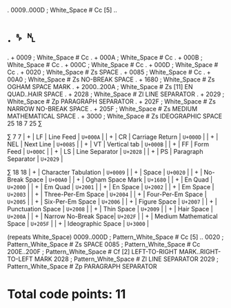 .         0009..000D    ; White_Space # Cc   [5] <control-0009>..<control-000D>
# . ␠  ␤
.   +     0009          ; White_Space # Cc       <control-0009>
.      +  000A          ; White_Space # Cc       <control-001A>
.      +  000B          ; White_Space # Cc       <control-000B>
.      +  000C          ; White_Space # Cc       <control-000C>
.      +  000D          ; White_Space # Cc       <control-000D>
.   +     0020          ; White_Space # Zs       SPACE
.      +  0085          ; White_Space # Cc       <control-0085>
.   +     00A0          ; White_Space # Zs       NO-BREAK SPACE
.   +     1680          ; White_Space # Zs       OGHAM SPACE MARK
.   +     2000..200A    ; White_Space # Zs  [11] EN QUAD..HAIR SPACE
.      +  2028          ; White_Space # Zl       LINE SEPARATOR
.      +  2029          ; White_Space # Zp       PARAGRAPH SEPARATOR
.   +     202F          ; White_Space # Zs       NARROW NO-BREAK SPACE
.   +     205F          ; White_Space # Zs       MEDIUM MATHEMATICAL SPACE
.   +     3000          ; White_Space # Zs       IDEOGRAPHIC SPACE
25 18  7  25 ∑

∑ 7  7
| + | LF      | Line Feed       | `U+000A`  |
| + | CR      | Carriage Return | `U+000D`  |
| + | NEL     | Next Line       | `U+0085`  |
| + | VT      | Vertical tab    | `U+000B`  |
| + | FF      | Form Feed       | `U+000C`  |
| + | LS      | Line Separator  | `U+2028`  |
| + | PS      | Paragraph Separator | `U+2029` |

∑ 18  18
| + | Character Tabulation | `U+0009`  |
| + | Space                | `U+0020`  |
| + | No-Break Space       | `U+00A0`  |
| + | Ogham Space Mark     | `U+1680`  |
| + | En Quad              | `U+2000`  |
| + | Em Quad              | `U+2001`  |
| + | En Space             | `U+2002`  |
| + | Em Space             | `U+2003`  |
| + | Three-Per-Em Space   | `U+2004`  |
| + | Four-Per-Em Space    | `U+2005`  |
| + | Six-Per-Em Space     | `U+2006`  |
| + | Figure Space         | `U+2007`  |
| + | Punctuation Space    | `U+2008`  |
| + | Thin Space           | `U+2009`  |
| + | Hair Space           | `U+200A`  |
| + | Narrow No-Break Space| `U+202F`  |
| + | Medium Mathematical Space | `U+205F`  |
| + | Ideographic Space    | `U+3000`  |


(repeats White_Space)
0009..000D    ; Pattern_White_Space # Cc   [5] <control-0009>..<control-000D>
0020          ; Pattern_White_Space # Zs       SPACE
0085          ; Pattern_White_Space # Cc       <control-0085>
200E..200F    ; Pattern_White_Space # Cf   [2] LEFT-TO-RIGHT MARK..RIGHT-TO-LEFT MARK
2028          ; Pattern_White_Space # Zl       LINE SEPARATOR
2029          ; Pattern_White_Space # Zp       PARAGRAPH SEPARATOR
# Total code points: 11
